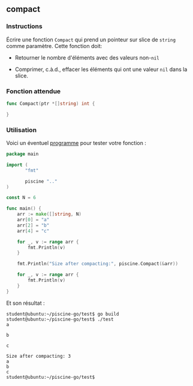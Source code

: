 ## compact

### Instructions

Écrire une fonction `Compact` qui prend un pointeur sur slice de `string` comme paramètre.
Cette fonction doit:

-   Retourner le nombre d'éléments avec des valeurs non-`nil`

-   Comprimer, c.à.d., effacer les éléments qui ont une valeur `nil` dans la slice.

### Fonction attendue

```go
func Compact(ptr *[]string) int {

}
```

### Utilisation

Voici un éventuel [programme](TODO-LINK) pour tester votre fonction :

```go
package main

import (
       "fmt"

       piscine ".."
)

const N = 6

func main() {
	arr := make([]string, N)
	arr[0] = "a"
	arr[2] = "b"
	arr[4] = "c"

	for _, v := range arr {
		fmt.Println(v)
	}

	fmt.Println("Size after compacting:", piscine.Compact(&arr))

	for _, v := range arr {
		fmt.Println(v)
	}
}
```

Et son résultat :

```console
student@ubuntu:~/piscine-go/test$ go build
student@ubuntu:~/piscine-go/test$ ./test
a

b

c

Size after compacting: 3
a
b
c
student@ubuntu:~/piscine-go/test$
```
